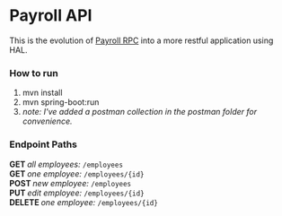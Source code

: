 <h1>Payroll API</h1>
<p>This is the evolution of <a href="https://github.com/jaltdev/payroll-rpc-spring/tree/master">Payroll RPC</a> into a more 
restful application using HAL.</p>

<h3>How to run</h3>
<ol>
    <li>mvn install</li>
    <li>mvn spring-boot:run</li>
    <li><i>note: I've added a postman collection in the postman folder for convenience.</i></li>
</ol>

<h3>Endpoint Paths</h3>

<p>
    <b>GET </b><i>all employees: </i><code>/employees</code><br>
    <b>GET </b><i>one employee: </i><code>/employees/{id}</code><br>
    <b>POST </b><i>new employee: </i><code>/employees</code><br>
    <b>PUT </b><i>edit employee: </i><code>/employees/{id}</code><br>
    <b>DELETE </b><i>one employee: </i><code>/employees/{id}</code><br>
</p>
